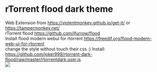 # rTorrent flood dark theme
Web Extension from https://violentmonkey.github.io/get-it/  or https://tampermonkey.net/ <br>
rTorrent flood https://github.com/jfurrow/flood <br>
Install flood modern webui for rtorrent https://freedif.org/flood-modern-web-ui-for-rtorrent <br>
change the style without touch their css :)
Install: https://github.com/joker999/rtorrent-dark-flood/raw/master/rtorrentdark.user.js <br>
![](https://i.imgur.com/B9tGE6U.jpg)
